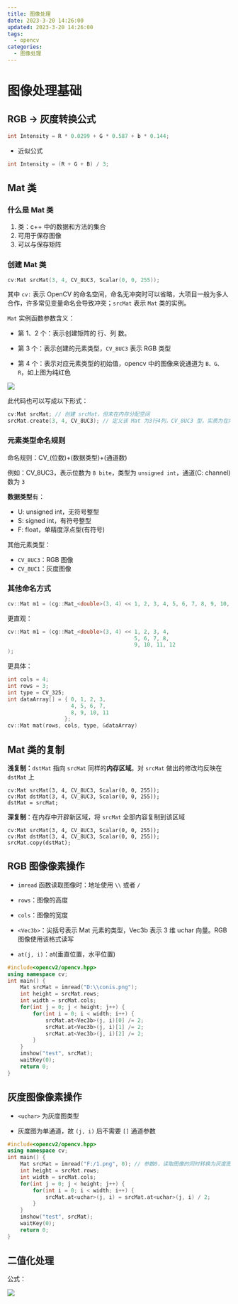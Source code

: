 ```yaml
---
title: 图像处理
date: 2023-3-20 14:26:00
updated: 2023-3-20 14:26:00
tags:
  - opencv
categories:
  - 图像处理
---
```


# 图像处理基础

## RGB -> 灰度转换公式

```c++
int Intensity = R * 0.0299 + G * 0.587 + b * 0.144;
```

- 近似公式

```c++
int Intensity = (R + G + B) / 3;
```

## Mat 类

### 什么是 Mat 类

1. 类：c++ 中的数据和方法的集合
2. 可用于保存图像
3. 可以与保存矩阵

### 创建 Mat 类

```c++
cv:Mat srcMat(3, 4, CV_8UC3, Scalar(0, 0, 255));
```

其中 `cv:` 表示 OpenCV 的命名空间，命名无冲突时可以省略，大项目一般为多人合作，许多常见变量命名会导致冲突；`srcMat` 表示 `Mat` 类的实例。

`Mat` 实例函数参数含义：

-   第 1、2 个：表示创建矩阵的 行、列 数。

-   第 3 个：表示创建的元素类型，`CV_8UC3` 表示 RGB 类型
-   第 4 个：表示对应元素类型的初始值，opencv 中的图像来说通道为 `B、G、R`，如上图为纯红色

![](https://plumbiu.github.io/blogImg/Snipaste_2023-03-19_16-48-33.png)

此代码也可以写成以下形式：

```c++
cv:Mat srcMat; // 创建 srcMat，但未在内存分配空间
srcMat.create(3, 4, CV_8UC3); // 定义该 Mat 为3行4列，CV_8UC3 型，实质为在内存中开辟相应空间。该操作未赋初始值
```

### 元素类型命名规则

命名规则：CV_(位数)+(数据类型)+(通道数)

例如：CV_8UC3，表示位数为 `8 bite`，类型为 `unsigned int`，通道(C: channel)数为 `3`

**数据类型**有：

-   U: unsigned int，无符号整型
-   S: signed int，有符号整型
-   F: float，单精度浮点型(有符号)

其他元素类型：

-   `CV_8UC3`：RGB 图像
-   `CV_8UC1`：灰度图像

### 其他命名方式

```c++
cv::Mat m1 = (cg::Mat_<double>(3, 4) << 1, 2, 3, 4, 5, 6, 7, 8, 9, 10, 11, 12);
```

更直观：

```c++
cv::Mat m1 = (cg::Mat_<double>(3, 4) << 1, 2, 3, 4,
										5, 6, 7, 8,
										9, 10, 11, 12
);
```

更具体：

```c++
int cols = 4;
int rows = 3;
int type = CV_325;
int dataArray[] = { 0, 1, 2, 3,
                  	4, 5, 6, 7,
                   	8, 9, 10, 11
                  };
cv::Mat mat(rows, cols, type, &dataArray)
```

## Mat 类的复制

**浅复制：**`dstMat` 指向 `srcMat` 同样的**内存区域**。对 `srcMat` 做出的修改均反映在 `dstMat` 上

```
cv:Mat srcMat(3, 4, CV_8UC3, Scalar(0, 0, 255));
cv:Mat dstMat(3, 4, CV_8UC3, Scalar(0, 0, 255));
dstMat = srcMat;
```

**深复制**：在内存中开辟新区域，将 `srcMat` 全部内容复制到该区域

```
cv:Mat srcMat(3, 4, CV_8UC3, Scalar(0, 0, 255));
cv:Mat dstMat(3, 4, CV_8UC3, Scalar(0, 0, 255));
srcMat.copy(dstMat);
```

## RGB 图像像素操作

-   `imread` 函数读取图像时：地址使用 `\\` 或者 `/`

-   `rows`：图像的高度
-   `cols`：图像的宽度
-   `<Vec3b>`：尖括号表示 Mat 元素的类型，Vec3b 表示 3 维 uchar 向量。RGB 图像使用该格式读写
-   `at(j, i)`：at(垂直位置，水平位置)

```c++
#include<opencv2/opencv.hpp>
using namespace cv;
int main() {
    Mat srcMat = imread("D:\\conis.png");
    int height = srcMat.rows;
    int width = srcMat.cols;
    for(int j = 0; j < height; j++) {
        for(int i = 0; i < width; i++) {
            srcMat.at<Vec3b>(j, i)[0] /= 2;
            srcMat.at<Vec3b>(j, i)[1] /= 2;
            srcMat.at<Vec3b>(j, i)[2] /= 2;
        }
    }
    imshow("test", srcMat);
    waitKey(0);
    return 0;
}
```

## 灰度图像像素操作

-   `<uchar>` 为灰度图类型

-   灰度图为单通道，故 `(j, i)` 后不需要 `[]` 通道参数

```c++
#include<opencv2/opencv.hpp>
using namespace cv;
int main() {
  	Mat srcMat = imread("F:/1.png", 0); // 参数0，读取图像的同时转换为灰度图
  	int height = srcMat.rows;
  	int width = srcMat.cols;
  	for(int j = 0; j < height; j++) {
    	for(int i = 0; i < width; i++) {
      		srcMat.at<uchar>(j, i) = srcMat.at<uchar>(j, i) / 2;
    	}
  	}
  	imshow("test", srcMat);
  	waitKey(0);
  	return 0;
}
```

## 二值化处理

公式：

![](https://plumbiu.github.io/blogImg/Snipaste_2023-03-19_20-09-21.png)